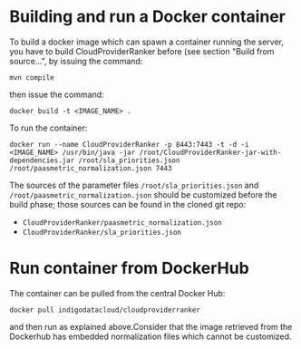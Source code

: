 # Building and run a Docker container
To build a docker image which can spawn a container running the server, you have to build CloudProviderRanker before (see section "Build from source...", by issuing the command:

	mvn compile

then issue the command:

	docker build -t <IMAGE_NAME> .

To run the container:

	docker run --name CloudProviderRanker -p 8443:7443 -t -d -i <IMAGE_NAME> /usr/bin/java -jar /root/CloudProviderRanker-jar-with-dependencies.jar /root/sla_priorities.json /root/paasmetric_normalization.json 7443

The sources of the parameter files ```/root/sla_priorities.json``` and ```/root/paasmetric_normalization.json``` should be customized before the build phase; those sources can be found in the cloned git repo:

* ```CloudProviderRanker/paasmetric_normalization.json```
* ```CloudProviderRanker/sla_priorities.json```


# Run container from DockerHub
The container can be pulled from the central Docker Hub:
```
docker pull indigodatacloud/cloudproviderranker
```

and then run as explained above.Consider that the image retrieved from the Dockerhub has embedded normalization files which cannot be customized.